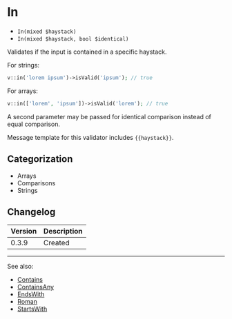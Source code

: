 # In

- `In(mixed $haystack)`
- `In(mixed $haystack, bool $identical)`

Validates if the input is contained in a specific haystack.

For strings:

```php
v::in('lorem ipsum')->isValid('ipsum'); // true
```

For arrays:

```php
v::in(['lorem', 'ipsum'])->isValid('lorem'); // true
```

A second parameter may be passed for identical comparison instead
of equal comparison.

Message template for this validator includes `{{haystack}}`.

## Categorization

- Arrays
- Comparisons
- Strings

## Changelog

Version | Description
--------|-------------
  0.3.9 | Created

***
See also:

- [Contains](Contains.md)
- [ContainsAny](ContainsAny.md)
- [EndsWith](EndsWith.md)
- [Roman](Roman.md)
- [StartsWith](StartsWith.md)
